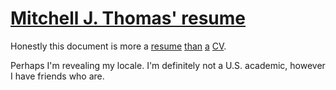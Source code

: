 # [Mitchell J. Thomas' resume](http://mitchelljthomas.github.io/markdown-cv)

Honestly this document is more a [resume](https://en.wikipedia.org/wiki/R%C3%A9sum%C3%A9)
[than](https://www.thebalancecareers.com/cv-vs-resume-2058495)
[a](https://www.mentalfloss.com/article/568300/resume-vs-cv-what-is-difference)
[CV](https://prezi.com/p/r4yd0ua2cg6b/cv-vs-resume/).

Perhaps I'm revealing my locale.  I'm definitely not a U.S. academic,
however I have friends who are.
